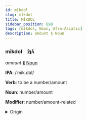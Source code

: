 ```yaml
---
id: mîkdol
slug: mîkdol
title: MÎKDOL
sidebar_position: 698
tags: [mîkdol, Noun, Afro-Asiatic]
description: amount § Noun
---
```


### mîkdol&emsp;<span kind="abugida">ƶ̑ɟʌ͊</span>

*amount* **§** [Noun](../../tags/Noun)

**IPA**: /ˈmik.dɑl/

**Verb**: to be a number/amount

**Noun**: number/amount

**Modifier**: number/amount-related

<details>
    <summary>Origin</summary>
    Arabic مِقْدَار miqdār /miq.daːr/<br/>
    <em>Afro-Asiatic Language Family</em>
</details>